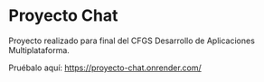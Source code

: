 # Proyecto Chat

Proyecto realizado para final del CFGS Desarrollo de Aplicaciones Multiplataforma.

Pruébalo aquí: https://proyecto-chat.onrender.com/
